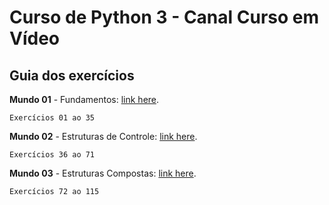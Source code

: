 # Curso de Python 3 - Canal Curso em Vídeo

## Guia dos exercícios

**Mundo 01** - Fundamentos: [link here](https://www.youtube.com/playlist?list=PLHz_AreHm4dlKP6QQCekuIPky1CiwmdI6).

	Exercícios 01 ao 35

**Mundo 02** - Estruturas de Controle:  [link here](https://www.youtube.com/playlist?list=PLHz_AreHm4dk_nZHmxxf_J0WRAqy5Czye).

	Exercícios 36 ao 71

**Mundo 03** - Estruturas Compostas:  [link here](https://www.youtube.com/playlist?list=PLHz_AreHm4dksnH2jVTIVNviIMBVYyFnH).

	Exercícios 72 ao 115


